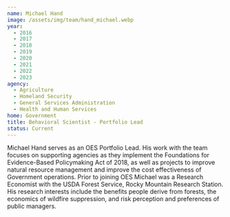 ```yaml
---
name: Michael Hand
image: /assets/img/team/hand_michael.webp
year:
  - 2016
  - 2017
  - 2018
  - 2019
  - 2020
  - 2021
  - 2022
  - 2023
agency:
  - Agriculture
  - Homeland Security
  - General Services Administration
  - Health and Human Services
home: Government
title: Behavioral Scientist - Portfolio Lead
status: Current
---
```


Michael Hand serves as an OES Portfolio Lead. His work with the team focuses on supporting agencies as they implement the Foundations for Evidence-Based Policymaking Act of 2018, as well as projects to improve natural resource management and improve the cost effectiveness of Government operations. Prior to joining OES Michael was a Research Economist with the USDA Forest Service, Rocky Mountain Research Station. His research interests include the benefits people derive from forests, the economics of wildfire suppression, and risk perception and preferences of public managers.	
